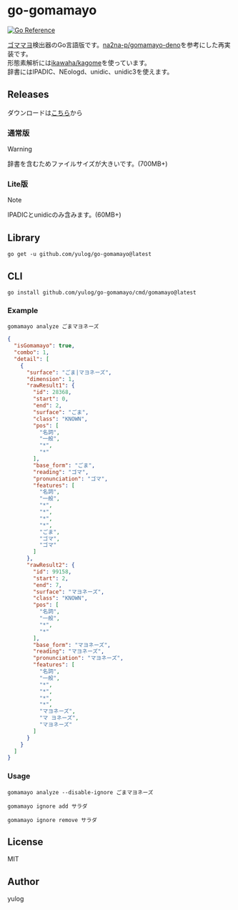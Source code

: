 # go-gomamayo

[![Go Reference](https://pkg.go.dev/badge/github.com/yulog/go-gomamayo.svg)](https://pkg.go.dev/github.com/yulog/go-gomamayo)

[ゴママヨ](https://thinaticsystem.com/glossary/gomamayo)検出器のGo言語版です。[na2na-p/gomamayo-deno](https://github.com/na2na-p/gomamayo-deno)を参考にした再実装です。  
形態素解析には[ikawaha/kagome](https://github.com/ikawaha/kagome)を使っています。  
辞書にはIPADIC、NEologd、unidic、unidic3を使えます。

## Releases

ダウンロードは[こちら](https://github.com/yulog/go-gomamayo/releases)から

### 通常版

> [!WARNING]
> 辞書を含むためファイルサイズが大きいです。(700MB+)

### Lite版

> [!NOTE]
> IPADICとunidicのみ含みます。(60MB+)

## Library

```
go get -u github.com/yulog/go-gomamayo@latest
```

## CLI
```
go install github.com/yulog/go-gomamayo/cmd/gomamayo@latest
```

### Example

```
gomamayo analyze ごまマヨネーズ
```

```json
{
  "isGomamayo": true,
  "combo": 1,
  "detail": [
    {
      "surface": "ごま|マヨネーズ",
      "dimension": 1,
      "rawResult1": {
        "id": 28368,
        "start": 0,
        "end": 2,
        "surface": "ごま",
        "class": "KNOWN",
        "pos": [
          "名詞",
          "一般",
          "*",
          "*"
        ],
        "base_form": "ごま",
        "reading": "ゴマ",
        "pronunciation": "ゴマ",
        "features": [
          "名詞",
          "一般",
          "*",
          "*",
          "*",
          "*",
          "ごま",
          "ゴマ",
          "ゴマ"
        ]
      },
      "rawResult2": {
        "id": 99158,
        "start": 2,
        "end": 7,
        "surface": "マヨネーズ",
        "class": "KNOWN",
        "pos": [
          "名詞",
          "一般",
          "*",
          "*"
        ],
        "base_form": "マヨネーズ",
        "reading": "マヨネーズ",
        "pronunciation": "マヨネーズ",
        "features": [
          "名詞",
          "一般",
          "*",
          "*",
          "*",
          "*",
          "マヨネーズ",
          "マ ヨネーズ",
          "マヨネーズ"
        ]
      }
    }
  ]
}
```

### Usage

```
gomamayo analyze --disable-ignore ごまマヨネーズ
```

```
gomamayo ignore add サラダ
```

```
gomamayo ignore remove サラダ
```

## License

MIT

## Author

yulog